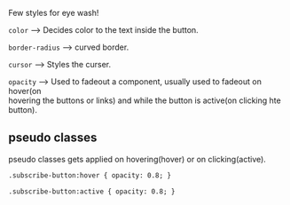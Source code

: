 Few styles for eye wash!

`color` --> Decides color to the text inside the button.

`border-radius` --> curved border.

`cursor` --> Styles the curser.

`opacity` --> Used to fadeout a component, usually used to fadeout on hover(on  
 hovering the buttons or links) and while the button is active(on clicking hte button).

## pseudo classes

pseudo classes gets applied on hovering(hover) or on clicking(active).

```html
.subscribe-button:hover { opacity: 0.8; }
```

```html
.subscribe-button:active { opacity: 0.8; }
```
